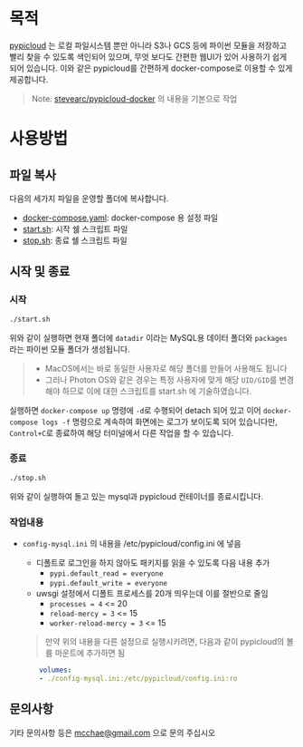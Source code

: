 # 목적

[pypicloud](https://pypicloud.readthedocs.io/en/latest/) 는 로컬 파일시스템 뿐만 아니라 S3나 GCS 등에 파이썬 모듈을 저장하고 빨리 찾을 수 있도록 색인되어 있으며, 무엇 보다도 간편한 웹UI가 있어 사용하기 쉽게 되어 있습니다. 이와 같은 pypicloud를 간편하게 docker-compose로 이용할 수 있게 제공합니다.

> Note: [stevearc/pypicloud-docker](https://github.com/stevearc/pypicloud-docker) 의 내용을 기본으로 작업

# 사용방법

## 파일 복사
다음의 세가지 파일을 운영할 폴더에 복사합니다.
* [docker-compose.yaml](https://github.com/mcchae/docker-pypicloud/blob/main/docker-compose.yaml): docker-compose 용 설정 파일
* [start.sh](https://github.com/mcchae/docker-pypicloud/blob/main/start.sh): 시작 쉘 스크립트 파일
* [stop.sh](https://github.com/mcchae/docker-pypicloud/blob/main/stop.sh): 종료 쉘 스크립트 파일

## 시작 및 종료

### 시작

```sh
./start.sh
```
위와 같이 실행하면 현재 폴더에 `datadir` 이라는 MySQL용 데이터 폴더와 `packages`라는 파이썬 모듈 폴더가 생성됩니다.

> * MacOS에서는 바로 동일한 사용자로 해당 폴더를 만들어 사용해도 됩니다
> * 그러나 Photon OS와 같은 경우는 특정 사용자에 맞게 해당 `UID/GID`를 변경해야 하므로 이에 대한 스크립트를 start.sh 에 기술하였습니다.

실행하면 `docker-compose up` 명령에 `-d`로 수행되어 detach 되어 있고 이어 `docker-compose logs -f` 명령으로 계속하여 화면에는 로그가 보이도록 되어 있습니다만, `Control+C`로 종료하여 해당 터미널에서 다른 작업을 할 수 있습니다. 

### 종료
```sh
./stop.sh
```
위와 같이 실행하여 돌고 있는 mysql과 pypicloud 컨테이너를 종료시킵니다.

### 작업내용

* `config-mysql.ini` 의 내용을 /etc/pypicloud/config.ini 에 넣음
  * 디폴트로 로그인을 하지 않아도 패키지를 읽을 수 있도록 다음 내용 추가
    * `pypi.default_read = everyone`
    * `pypi.default_write = everyone`
  * uwsgi 설정에서 디폴트 프로세스를 20개 띄우는데 이를 절반으로 줄임
    * `processes = 4` <= 20
    * `reload-mercy = 3` <= 15
    * `worker-reload-mercy = 3` <= 15
  > 만약 위의 내용을 다른 설정으로 실행시키려면, 다음과 같이 pypicloud의 볼륨 마운트에 추가하면 됨
  
  ```yaml
      volumes:
      - ./config-mysql.ini:/etc/pypicloud/config.ini:ro
  ```

## 문의사항
기타 문의사항 등은 mcchae@gmail.com 으로 문의 주십시오
